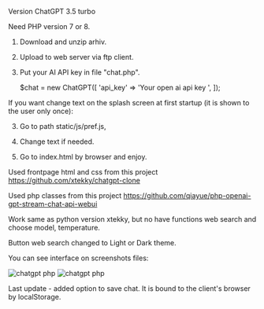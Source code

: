 Version ChatGPT 3.5 turbo

Need PHP version 7 or 8.

1) Download and unzip arhiv. 
2) Upload to web server via ftp client.
3) Put your AI API key in file "chat.php". 
 
   $chat = new ChatGPT([
   'api_key' => 'Your open ai api key ',
]);

If you want change text on the splash screen at first startup (it is shown to the user only once):

3) Go to path static/js/pref.js,
4) Change text if needed.


4) Go to index.html by browser and enjoy.


Used frontpage html and css from this project
https://github.com/xtekky/chatgpt-clone


Used php classes from this project
https://github.com/qiayue/php-openai-gpt-stream-chat-api-webui


Work same as python version xtekky, but no have functions web search and choose model, temperature.

Button web search changed to Light or Dark theme.

You can see interface on screenshots files:

<img src="https://github.com/alexsky177/chatgpt/blob/main/screen_light.jpg?raw=true" alt="chatgpt php"/>
<img src="https://github.com/alexsky177/chatgpt/blob/main/screen_dark.jpg?raw=true" alt="chatgpt php"/>

Last update - added option to save chat. 
It is bound to the client's browser by localStorage.
